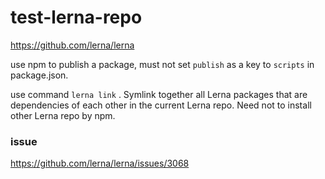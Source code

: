 # test-lerna-repo

https://github.com/lerna/lerna

use npm to publish a package, must not set `publish` as a key to `scripts` in package.json.

use command `lerna link` . Symlink together all Lerna packages that are dependencies of each other in the current Lerna repo. Need not to install other Lerna repo by npm.

### issue

https://github.com/lerna/lerna/issues/3068